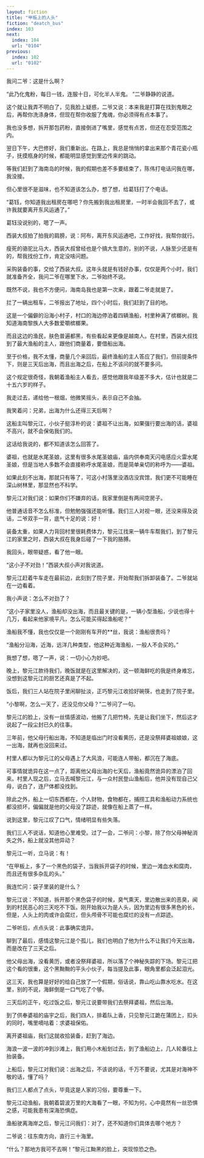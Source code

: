 ```yaml
---
layout: fiction
title: "甲板上的人头"
fiction: "deatch_bus"
index: 103
next:
  index: 104
  url: "0104"
previous:
  index: 102
  url: "0102"
---
```

我问二爷：这是什么啊？

“此乃化鬼粉，每日一钱，连服十日，可化半人半鬼。  ”二爷静静的说道。

这个就让我弄不明白了，见我脸上疑惑，二爷又说：本来我是打算在找到鬼眼之后，再帮你洗涤身体，但现在帮你收服了鬼魂，你必须得有点本事了。

我也没多想，拆开那包药粉，直接倒进了嘴里，感觉有点苦，但还在忍受范围之内。

翌日下午，大巴修好，我们重新出。在路上，我总是悄悄的拿出来那个青花瓷小瓶子，抚摸瓶身的时候，都能明显感觉到里边传来的跳动。

等我们赶到了海南岛的时候，我的假期也差不多要结束了，陈伟打电话问我在哪，我没接。

但心里很不是滋味，也不知道该怎么办，想了想，给葛钰打了个电话。

“葛钰，你知道我出租房在哪吧？你先搬到我出租房里，一时半会我回不去了，或许我就要离开东风运通了。”

葛钰没说别的，嗯了一声。

西装大叔拍了拍我的肩膀，说：阿布，离开东风运通吧，工作好找，我帮你就行。

瘦死的骆驼比马大，西装大叔曾经也是个搞大生意的，别的不说，人脉至少还是有的，帮我找份工作，肯定没啥问题。

采购装备的事，交给了西装大叔。这年头就是有钱好办事，仅仅是两个小时，我们就准备齐全，我问二爷在哪里下水，二爷始终不说。

既然不说，我也不方便问，海南岛我也是第一次来，跟着二爷走就是了。

拦了一辆出租车，二爷报出了地址，四个小时后，我们赶到了目的地。

这是一个偏僻的沿海小村子，村口的海边停泊着四辆渔船，村里种满了槟榔树。我知道海南黎族人大多数爱嚼槟榔果。

而且这边的渔民，肤色普遍都黑，有些看起来更像是越南人。在村里，西装大叔找到了最大渔船的主人，跟他们商量着，要借船出海。

至于价格，我不太懂，商量几个来回后，最终渔船的主人答应了我们，但前提条件下，则是三天后出海，而且出海之后，在船上不该问的就不要多问。

这个规定很奇怪，我朝着渔船主人看去，感觉他跟我年级差不多大，估计也就是二十五六岁的样子。

我走过去，递给他一根烟，他微笑摇头，表示自己不会抽。

我笑着问：兄弟，出海为什么还得三天后啊？

这船主叫黎元江，小伙子挺淳朴的说：婆祖不让出海，如果强行要出海的话，婆祖不高兴，就不会保佑我们的。

这话给我说的，都不知道该怎么回答了。

婆祖，也就是水尾圣娘，这里有很多水尾圣娘庙，庙内供奉南天闪电感应火雷水尾圣娘，但是当地人多数不会直接称呼水尾圣娘，而是简单亲切的称呼为――婆祖。

如果此刻不出海，那就只有等了，可这小村落里没酒店没宾馆，我们更不可能睡在深山树林里，那显然也不科学。

黎元江对我们说：如果你们不嫌弃的话，我家里倒是有两间空房子。

他普通话音不怎么标准，但勉勉强强还能听懂。我们三人对视一眼，还没来得及说话，二爷双手一背，底气十足的说：好！

装备太重，如果人力背回村里很耗费体力，黎元江找来一辆牛车帮我们，到了黎元江的家里之时，西装大叔在我身后碰了一下我的胳膊。

我回头，眼带疑惑，看了他一眼。

“这小子不对劲！”西装大叔小声对我说道。

黎元江赶着牛车走在最前边，此刻到了院子里，开始帮我们拆卸装备了。二爷就站在一边看着。

我小声说：怎么不对劲了？

“这小子家里没人，渔船却没出海，而且最关键的是，一辆小型渔船，少说也得十几万，看起来他家境平凡，怎么可能买得起渔船呢？”

渔船我不懂，我也仅仅是一个刚刚有车开的**丝，我说：渔船很贵吗？

“渔船分沿海，近海，远洋几种类型，他这种近海渔船，一般人不会买的。”

我想了想，嗯了一声，说：一切小心为妙吧。

晚上，黎元江款待我们，晚饭就是在这里解决的，这一顿海鲜吃的我是终身难忘，没想到这黎元江的厨艺还真是了不起。

饭后，我们三人站在院子里闲聊扯淡，正巧黎元江收拾好碗筷，也走到了院子里。

“小黎啊，怎么一天了，还没见你父母？”二爷问了一句。

黎元江的脸上，没有一丝情感波动，他搬了几把竹椅，先是让我们坐下，然后这才说起了一段尘封已久的往事。

三年前，他父母行船出海，不知道是临出门时没看黄历，还是没祭拜婆祖娘娘，这一出海，就再也没回来过。

村里人都以为黎元江的父母遇上了大风浪，可能连人带船，都沉在了海底。

可事情就诡异在这一点了，距离他父母出海的七天后，渔船竟然诡异的漂泊了回来。村里人现之后，立马去喊黎元江，与一众村民登山渔船后，他并没有现自己父母，说白了，连尸体都没找到。

除此之外，船上一切东西都在，个人财物，食物都在，捕捞工具和渔船动力系统也都没损坏，偏偏就是他的父母没了踪迹，就像在船上蒸了一样。

说到这里，黎元江叹了口气，情绪明显有些失落。

我们三人不说话，知道他心里难受。过了一会，二爷问：小黎，除了你父母神秘消失之外，船上就没其他异动？

黎元江一听，立马说：有！

“在甲板上，多了一个黑色的袋子，当我拆开袋子的时候，里边一滩血水和腐肉，而且还有很多杂乱的头。”

我连忙问：袋子里装的是什么？

黎元江说：不知道，拆开那个黑色袋子的时候，臭气熏天，里边散出来的恶臭，闻到的村民恶心的三天吃不下饭。刚开始我以为是人头，因为里边有很多黑色的长，但是，人头上的肉或许会腐烂，但头颅骨不可能也腐烂的没有一点踪迹。

二爷听后，点点头说：此事确实诡异。

聊到了最后，感情这黎元江是个孤儿，我们也明白了他为什么不让我们今天出海，而是改在了三天之后。

他父母出海，没看黄历，或者没祭拜婆祖，所以落了个神秘失踪的下场。黎元江把这个看的很重，这个黑黝黝的平头小伙子，每当提及此事，眼角里都会泛起泪光。

这三天，我也算是好好的给自己放了一个假期，俗话说，靠山吃山靠水吃水。在这里，别的不说，海鲜倒是一口气吃了个够。

三天后的正午，吃过饭之后，黎元江说要带我们去祭拜婆祖，然后出海。

到了供奉婆祖的庙宇之后，我们四人，排着队上香，只见黎元江跪在蒲团上，扣头的同时，嘴里嘀咕着：求婆祖保佑。

离开婆祖庙，我们这就收拾装备，赶到了海边。

海浪一波一波的冲到沙滩上，我们用小木船划过去，到了渔船边上，几人轮番往上抬装备。

上船后，黎元江对我们说：出海之后，不该说的话，千万不要说，尤其是对海神不敬的话，懂了吗？

我们三人都点了点头，毕竟这是人家的习俗，要尊重一下。

黎元江动渔船，我朝着碧波万里的大海看了一眼，不知为何，心中竟然有一丝恐惧之感，可能我患有深海恐惧症。

渔船驶离海岸之后，黎元江问我们：对了，还不知道你们具体去哪个地方？

二爷说：往东南方向，直行三十海里。

“什么？那地方我可不去啊！”黎元江黝黑的脸上，突现惊恐之色。